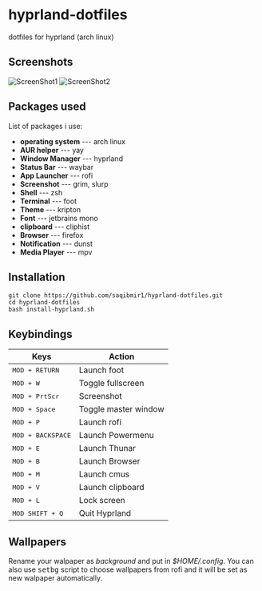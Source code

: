 # hyprland-dotfiles
dotfiles for hyprland (arch linux)

## Screenshots

![ScreenShot1](https://saqibmir.me/blog/switching-to-hyprland/hyprland-rice.png)
![ScreenShot2](https://saqibmir.me/blog/switching-to-hyprland/hyprland-rice-2.png)
## Packages used 

List of packages i use:
- **operating system** --- arch linux
- **AUR helper** --- yay 
- **Window Manager** --- hyprland
- **Status Bar** --- waybar 
- **App Launcher** --- rofi 
- **Screenshot** --- grim, slurp 
- **Shell** --- zsh 
- **Terminal** --- foot 
- **Theme** --- kripton 
- **Font** --- jetbrains mono 
- **clipboard** --- cliphist 
- **Browser** --- firefox 
- **Notification** --- dunst 
- **Media Player** --- mpv

## Installation

```
git clone https://github.com/saqibmir1/hyprland-dotfiles.git
cd hyprland-dotfiles
bash install-hyprland.sh
```

## Keybindings

| Keys                                 | Action                    |
| ------------------------------------ | ------------------------- |
| <kbd>MOD + RETURN</kbd>              | Launch foot               |
| <kbd>MOD + W</kbd>                   | Toggle fullscreen         |
| <kbd>MOD + PrtScr</kbd>              | Screenshot                |
| <kbd>MOD + Space</kbd>               | Toggle master window      |
| <kbd>MOD + P</kbd>                   | Launch rofi               |
| <kbd>MOD + BACKSPACE</kbd>           | Launch Powermenu          |
| <kbd>MOD + E</kbd>                   | Launch Thunar             |
| <kbd>MOD + B</kbd>                   | Launch Browser            |
| <kbd>MOD + M</kbd>                   | Launch cmus               |
| <kbd>MOD + V</kbd>                   | Launch clipboard          |
| <kbd>MOD + L</kbd>                   | Lock screen               |
| <kbd>MOD SHIFT + Q</kbd>             | Quit Hyprland             |

## Wallpapers
Rename your walpaper as *background* and put in *$HOME/.config*.
You can also use <kbd>setbg</kbd> script to choose wallpapers from rofi and it will be set as new walpaper automatically.


